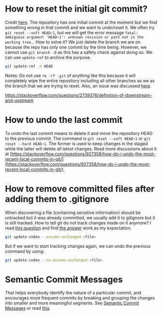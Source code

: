 # How to reset the initial git commit?
Credit [here](https://stackoverflow.com/questions/6632191/how-to-revert-initial-git-commit).
The repository has one initial commit at the moment but we find something wrong in that commit and we want to undo/reset it. We often try `git reset --soft HEAD~1`, but we will get the error message `fatal: ambiguous argument 'HEAD~1': unknown revision or path not in the working tree.`. How to solve it? We just delete the branch we are on because the repo has only one commit by the time being. However, we cannot use `git branch -D` as this has a safety check against doing so. We can use `update-ref` to archive the purpose.
```bash
git update-ref -d HEAD
```
Notes: Do not use `rm -rf .git` of anything like this because it will completely wipe the entire repository including all other branches as we as the branch that we are trying to reset. Also, an issue was discussed [here](https://github.com/microsoft/vscode/issues/44776).


https://stackoverflow.com/questions/2739376/definition-of-downstream-and-upstream

# How to undo the last commit
To undo the last commit means to delete it and move the repository HEAD to the previous commit. The command is `git reset --soft HEAD~1` or `git reset --hard HEAD~1`. The former is used to keep changes in the staged while the latter will delete all latest changes. Read more discussions about it at [https://stackoverflow.com/questions/927358/how-do-i-undo-the-most-recent-local-commits-in-git/](https://stackoverflow.com/questions/927358/how-do-i-undo-the-most-recent-local-commits-in-git/).

# How to remove committed files after adding them to .gitignore
When discovering a file (containing sensitive information) should be untracked but it was already committed, we usually add it to gitignore but it is still tracked. How to tell git do not track changes made on  it anymore? I read 
[this question](https://superuser.com/questions/1397199/how-to-ignore-a-tracked-file-in-git-without-deleting-it) and find [the answer](https://superuser.com/a/1655712/193851) work as my expectation.
```bash
git update-index --assume-unchanged <file>
```
But if we want to start tracking changes again, we can undo the previous command by using:
```bash
git update-index --no-assume-unchanged <file>
```

# Semantic Commit Messages
That helps everybody identify the nature of a particular commit, and encourages more frequent commits by breaking and grouping the changes into smaller and more meaningful segments.
See [Semantic Commit Messages](https://gist.github.com/joshbuchea/6f47e86d2510bce28f8e7f42ae84c716) or read [this](https://callmeryan.medium.com/semantic-commit-messages-bcd60f75de1f).